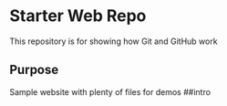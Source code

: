 # Starter Web Repo

This repository is for showing how Git and GitHub work

## Purpose

Sample website with plenty of files for demos
##intro
